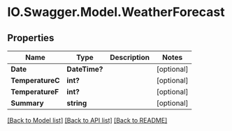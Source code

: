 # IO.Swagger.Model.WeatherForecast
## Properties

Name | Type | Description | Notes
------------ | ------------- | ------------- | -------------
**Date** | **DateTime?** |  | [optional] 
**TemperatureC** | **int?** |  | [optional] 
**TemperatureF** | **int?** |  | [optional] 
**Summary** | **string** |  | [optional] 

[[Back to Model list]](../README.md#documentation-for-models) [[Back to API list]](../README.md#documentation-for-api-endpoints) [[Back to README]](../README.md)

